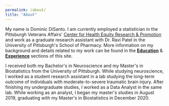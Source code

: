 ```yaml
---
permalink: /about/
title: "About"
---
```


My name is Dominic DiSanto. I am currently employed a statistician in the Pittsburgh Veterans Affairs' [Center for Health Equity Research & Promotion](https://www.hsrd.research.va.gov/centers/cherp.cfm) and work as a graduate research assistant with Dr. Ravi Patel in the University of Pittsburgh's School of Pharmacy. More information on my background and details related to my work can be found in the **[Education](/education/)** & **[Experience](/experience/)** sections of this site.  

I received both my Bachelor's in Neuroscience and my Master's in Biostatistics from the University of Pittsburgh. While studying neuroscience, I worked as a student research assistant in a lab studying the long-term outcome of individuals with moderate-to-severe traumatic brain injury. After finishing my undergraduate studies, I worked as a Data Analyst in the same lab. While working as an analyst, I began my master's studies in August 2019, graduating with my Master's in Biostatistics in December 2020. 
